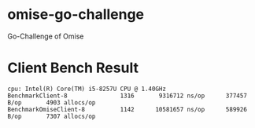 # omise-go-challenge
Go-Challenge of Omise

# Client Bench Result
```
cpu: Intel(R) Core(TM) i5-8257U CPU @ 1.40GHz
BenchmarkClient-8        	    1316	   9316712 ns/op	  377457 B/op	    4903 allocs/op
BenchmarkOmiseClient-8   	    1142	  10581657 ns/op	  589926 B/op	    7307 allocs/op
```
